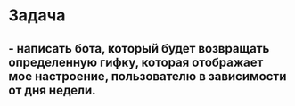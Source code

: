 # Задача 
## - написать бота, который будет возвращать определенную гифку, которая отображает мое настроение, пользователю в зависимости от дня недели.